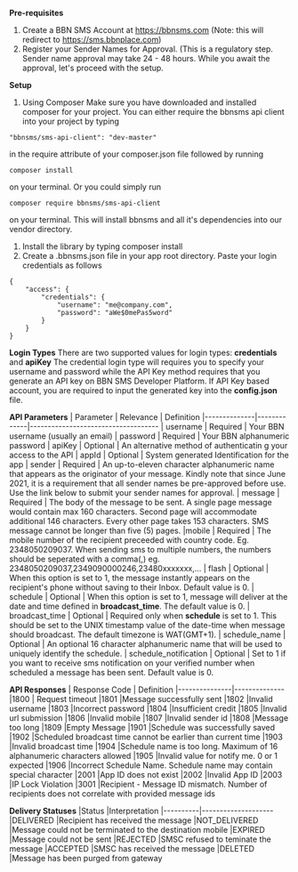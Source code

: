 **Pre-requisites**
1. Create a BBN SMS Account at https://bbnsms.com (Note: this will redirect to https://sms.bbnplace.com)
2. Register your Sender Names for Approval. (This is a regulatory step. Sender name approval may take 24 - 48 hours. While you await the approval, let's proceed with the setup.


**Setup**
1. Using Composer
Make sure you have downloaded and installed composer for your project. You can either require the bbnsms api client into your project by typing
```
"bbnsms/sms-api-client": "dev-master"
```
in the require attribute of your composer.json file followed by  running
```
composer install
```
on your terminal. Or you could simply run
```
composer require bbnsms/sms-api-client
```
on your terminal. This will install bbnsms and all it's dependencies into our vendor directory.


1. Install the library by typing composer install
2. Create a .bbnsms.json file in your app root directory. Paste your login credentials as follows

```
{
    "access": {
        "credentials": {
            "username": "me@company.com",
            "password": "aWe$0mePas5word"
        }
    }
}
```

**Login Types**
There are two supported values for login types: **credentials** and **apiKey** The credential login type will requires you to specify your username and password while the API Key method requires that you generate an API key on BBN SMS Developer Platform. If API Key based account, you are required to input the generated key into the **config.json** file.

**API Parameters**
| Parameter | Relevance | Definition
|--------------|-------------|------------------------------------
| username | Required | Your BBN username (usually an email)
| password | Required | Your BBN alphanumeric password
| apiKey   | Optional | An alternative method of authenticatin g your access to the API
| appId    | Optional | System generated Identification for the app
| sender    | Required | An up-to-eleven character alphanumeric name that appears as the originator of your message. Kindly note that since June 2021, it is a requirement that all sender names be pre-approved before use. Use the link below to submit your sender names for approval.
| message  | Required | The body of the message to be sent. A single page message would contain max 160 characters. Second page will accommodate additional 146 characters. Every other page takes 153 characters. SMS message cannot be longer than five (5) pages.
|mobile    | Required | The mobile number of the recipient preceeded with country code. Eg. 2348050209037. When sending sms to multiple numbers, the numbers should be seperated with a comma(,) eg. 2348050209037,2349090000246,23480xxxxxxx,...
| flash | Optional | When this option is set to 1, the message instantly appears on the recipient's phone without saving to their Inbox. Default value is 0.
| schedule | Optional | When this option is set to 1, message will deliver at the date and time defined in **broadcast_time**. The default value is 0.
| broadcast_time | Optional  | Required only when **schedule** is set to 1. This should be set to the UNIX timestamp value of the date-time when message should broadcast. The default timezone is WAT(GMT+1).
| schedule_name | Optional | An optional 16 character alphanumeric name that will be used to uniquely identify the schedule.
| schedule_notification | Optional | Set to 1 if you want to receive sms notification on your verified number when scheduled a message has been sent. Default value is 0.


**API Responses**
| Response Code | Definition 
|---------------|--------------
|1800           | Request timeout
|1801           |Message successfully sent
|1802           |Invalid username
|1803           |Incorrect password
|1804           |Insufficient credit
|1805           |Invalid url submission
|1806           |Invalid mobile
|1807           |Invalid sender id
|1808           |Message too long
|1809           |Empty Message
|1901           |Schedule was successfully saved
|1902           |Scheduled broadcast time cannot be earlier than current time
|1903           |Invalid broadcast time
|1904           |Schedule name is too long. Maximum of 16 alphanumeric characters allowed
|1905           |Invalid value for notify me. 0 or 1 expected
|1906           |Incorrect Schedule Name. Schedule name may contain special character
|2001           |App ID does not exist
|2002           |Invalid App ID
|2003           |IP Lock Violation
|3001           |Recipient - Message ID mismatch. Number of recipients does not correlate with provided message ids


**Delivery Statuses**
|Status    |Interpretation
|----------|--------------------
|DELIVERED |Recipient has received the message
|NOT_DELIVERED |Message could not be terminated to the destination mobile
|EXPIRED |Message could not be sent
|REJECTED |SMSC refused to teminate the message
|ACCEPTED |SMSC has received the message
|DELETED |Message has been purged from gateway